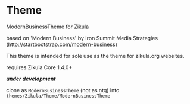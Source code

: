 Theme
=====

ModernBusinessTheme for Zikula

based on 'Modern Business' by Iron Summit Media Strategies (http://startbootstrap.com/modern-business)

This theme is intended for sole use as the theme for zikula.org websites.

requires Zikula Core 1.4.0+

***under development***

clone as `ModernBusinessTheme` (not as ntq) into `themes/Zikula/Theme/ModernBusinessTheme`
